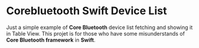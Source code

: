 # Corebluetooth Swift Device List
Just a simple example of **Core Bluetooth** device list fetching and showing it in Table View.
This projet is for those who have some misunderstands of **Core Bluetooth framework** in **Swift**.
